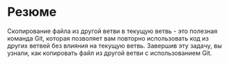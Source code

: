 # Резюме

Скопирование файла из другой ветви в текущую ветвь - это полезная команда Git, которая позволяет вам повторно использовать код из других ветвей без влияния на текущую ветвь. Завершив эту задачу, вы узнали, как копировать файл из другой ветви с использованием Git.
